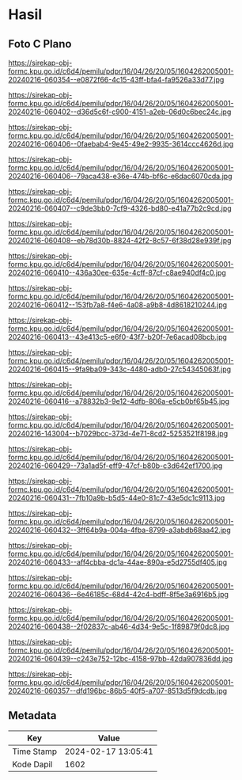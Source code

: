 # Hasil

## Foto C Plano

https://sirekap-obj-formc.kpu.go.id/c6d4/pemilu/pdpr/16/04/26/20/05/1604262005001-20240216-060354--e0872f66-4c15-43ff-bfa4-fa9526a33d77.jpg

https://sirekap-obj-formc.kpu.go.id/c6d4/pemilu/pdpr/16/04/26/20/05/1604262005001-20240216-060402--d36d5c6f-c900-4151-a2eb-06d0c6bec24c.jpg

https://sirekap-obj-formc.kpu.go.id/c6d4/pemilu/pdpr/16/04/26/20/05/1604262005001-20240216-060406--0faebab4-9e45-49e2-9935-3614ccc4626d.jpg

https://sirekap-obj-formc.kpu.go.id/c6d4/pemilu/pdpr/16/04/26/20/05/1604262005001-20240216-060406--79aca438-e36e-474b-bf6c-e6dac6070cda.jpg

https://sirekap-obj-formc.kpu.go.id/c6d4/pemilu/pdpr/16/04/26/20/05/1604262005001-20240216-060407--c9de3bb0-7cf9-4326-bd80-e41a77b2c9cd.jpg

https://sirekap-obj-formc.kpu.go.id/c6d4/pemilu/pdpr/16/04/26/20/05/1604262005001-20240216-060408--eb78d30b-8824-42f2-8c57-6f38d28e939f.jpg

https://sirekap-obj-formc.kpu.go.id/c6d4/pemilu/pdpr/16/04/26/20/05/1604262005001-20240216-060410--436a30ee-635e-4cff-87cf-c8ae940df4c0.jpg

https://sirekap-obj-formc.kpu.go.id/c6d4/pemilu/pdpr/16/04/26/20/05/1604262005001-20240216-060412--153fb7a8-f4e6-4a08-a9b8-4d8618210244.jpg

https://sirekap-obj-formc.kpu.go.id/c6d4/pemilu/pdpr/16/04/26/20/05/1604262005001-20240216-060413--43e413c5-e6f0-43f7-b20f-7e6acad08bcb.jpg

https://sirekap-obj-formc.kpu.go.id/c6d4/pemilu/pdpr/16/04/26/20/05/1604262005001-20240216-060415--9fa9ba09-343c-4480-adb0-27c54345063f.jpg

https://sirekap-obj-formc.kpu.go.id/c6d4/pemilu/pdpr/16/04/26/20/05/1604262005001-20240216-060416--a78832b3-9e12-4dfb-806a-e5cb0bf65b45.jpg

https://sirekap-obj-formc.kpu.go.id/c6d4/pemilu/pdpr/16/04/26/20/05/1604262005001-20240216-143004--b7029bcc-373d-4e71-8cd2-5253521f8198.jpg

https://sirekap-obj-formc.kpu.go.id/c6d4/pemilu/pdpr/16/04/26/20/05/1604262005001-20240216-060429--73a1ad5f-eff9-47cf-b80b-c3d642ef1700.jpg

https://sirekap-obj-formc.kpu.go.id/c6d4/pemilu/pdpr/16/04/26/20/05/1604262005001-20240216-060431--7fb10a9b-b5d5-44e0-81c7-43e5dc1c9113.jpg

https://sirekap-obj-formc.kpu.go.id/c6d4/pemilu/pdpr/16/04/26/20/05/1604262005001-20240216-060432--3ff64b9a-004a-4fba-8799-a3abdb68aa42.jpg

https://sirekap-obj-formc.kpu.go.id/c6d4/pemilu/pdpr/16/04/26/20/05/1604262005001-20240216-060433--aff4cbba-dc1a-44ae-890a-e5d2755df405.jpg

https://sirekap-obj-formc.kpu.go.id/c6d4/pemilu/pdpr/16/04/26/20/05/1604262005001-20240216-060436--6e46185c-68d4-42c4-bdff-8f5e3a6916b5.jpg

https://sirekap-obj-formc.kpu.go.id/c6d4/pemilu/pdpr/16/04/26/20/05/1604262005001-20240216-060438--2f02837c-ab46-4d34-9e5c-1f89879f0dc8.jpg

https://sirekap-obj-formc.kpu.go.id/c6d4/pemilu/pdpr/16/04/26/20/05/1604262005001-20240216-060439--c243e752-12bc-4158-97bb-42da907836dd.jpg

https://sirekap-obj-formc.kpu.go.id/c6d4/pemilu/pdpr/16/04/26/20/05/1604262005001-20240216-060357--dfd196bc-86b5-40f5-a707-8513d5f9dcdb.jpg


## Metadata

| Key        | Value               |
| ---------- | ------------------- |
| Time Stamp | 2024-02-17 13:05:41 |
| Kode Dapil | 1602                |



